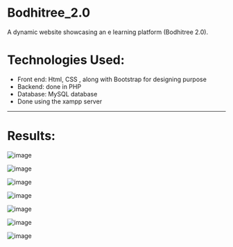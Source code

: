 # Bodhitree_2.0

A dynamic website showcasing an e learning platform (Bodhitree 2.0).

# Technologies Used:
- Front end: Html, CSS , along with Bootstrap for designing purpose
- Backend: done in PHP
- Database: MySQL database
- Done using the xampp server

********************************************************************
# Results:


![image](https://user-images.githubusercontent.com/92793651/232584935-41b53fb0-fe67-41d6-a87f-aa5702a30ed0.png)

![image](https://user-images.githubusercontent.com/92793651/232585014-f37a9330-4272-4a03-92a9-bda23c2eee50.png)

![image](https://user-images.githubusercontent.com/92793651/232585139-9cb99a33-6d7e-4f7f-a472-db1f01cbdac7.png)

![image](https://user-images.githubusercontent.com/92793651/232585179-aa277a79-eec5-4754-915a-4b673d3a06bf.png)

![image](https://user-images.githubusercontent.com/92793651/232585232-b5052516-6958-42ca-9670-4b39840b9090.png)

![image](https://user-images.githubusercontent.com/92793651/232586779-e7c8e6e5-e67f-47d1-8d27-0cdc4d9db0aa.png)

![image](https://user-images.githubusercontent.com/92793651/232587412-0b651f92-d9f9-4914-9a1b-31a90070b5c0.png)
